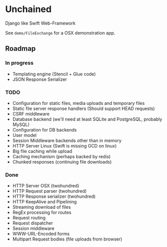 # Unchained

Django like Swift Web-Framework

See `demo/FileExchange` for a OSX demonstration app.

## Roadmap

### In progress

- Templating engine (Stencil + Glue code)
- JSON Response Serializer

### TODO

- Configuration for static files, media uploads and temporary files
- Static file server response handlers (Should support HEAD requests)
- CSRF middleware
- Database backend (we'll need at least SQLite and PostgreSQL, probably MySQL)
- Configuration for DB backends
- User model
- Session Middleware backends other than in memory
- HTTP Server Linux (Swift is missing GCD on linux)
- Big file caching while upload
- Caching mechanism (perhaps backed by redis)
- Chunked responses (continuing file downloads)

### Done

- HTTP Server OSX (twohundred)
- HTTP Request parser (twohundred)
- HTTP Response serializer (twohundred)
- HTTP KeepAlive and Pipelining
- Streaming download of files
- RegEx processing for routes
- Request routing
- Request dispatcher
- Session middleware
- WWW-URL-Encoded forms
- Multipart Request bodies (file uploads from browser)


